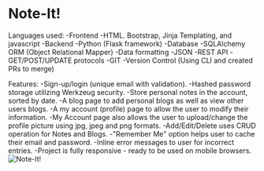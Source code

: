 # Note-It!

Languages used:
-Frontend -HTML. Bootstrap, Jinja Templating, and javascript
-Backend -Python (Flask framework)
-Database -SQLAlchemy ORM (Object Relational Mapper)
-Data formatting -JSON
-REST API -GET/POST/UPDATE protocols
-GIT -Version Control (Using CLI and created PRs to merge)

Features:
-Sign-up/login (unique email with validation).
-Hashed password storage utilizing Werkzeug security.
-Store personal notes in the account, sorted by date.
-A blog page to add personal blogs as well as view other users blogs.
-A my account (profile) page to allow the user to modify their information.
-My Account page also allows the user to upload/change the profile picture using jpg, jpeg and png formats.
-Add/Edit/Delete uses CRUD operation for Notes and Blogs.
-"Remember Me" option helps user to cache their email and password.
-Inline error messages to user for incorrect entries.
-Project is fully responsive - ready to be used on mobile browsers.
![Note-It!](https://github.com/Saksham-3/Note-It/assets/149017293/e4574a95-5f31-4548-b98a-1e8f16dc866a)






